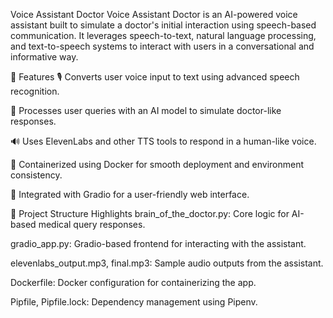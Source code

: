  Voice Assistant Doctor
Voice Assistant Doctor is an AI-powered voice assistant built to simulate a doctor's initial interaction using speech-based communication. It leverages speech-to-text, natural language processing, and text-to-speech systems to interact with users in a conversational and informative way.

🚀 Features
🎙️ Converts user voice input to text using advanced speech recognition.

🧠 Processes user queries with an AI model to simulate doctor-like responses.

🔊 Uses ElevenLabs and other TTS tools to respond in a human-like voice.

🐳 Containerized using Docker for smooth deployment and environment consistency.

💬 Integrated with Gradio for a user-friendly web interface.

📁 Project Structure Highlights
brain_of_the_doctor.py: Core logic for AI-based medical query responses.

gradio_app.py: Gradio-based frontend for interacting with the assistant.

elevenlabs_output.mp3, final.mp3: Sample audio outputs from the assistant.

Dockerfile: Docker configuration for containerizing the app.

Pipfile, Pipfile.lock: Dependency management using Pipenv.

